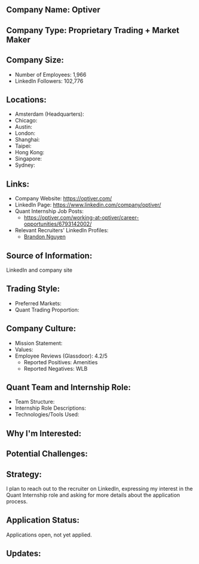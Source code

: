 ## Company Name: Optiver

## Company Type: Proprietary Trading + Market Maker

## Company Size:
- Number of Employees: 1,966
- LinkedIn Followers: 102,776

## Locations:
- Amsterdam (Headquarters): 
- Chicago: 
- Austin: 
- London: 
- Shanghai: 
- Taipei: 
- Hong Kong: 
- Singapore: 
- Sydney: 

## Links:
- Company Website: https://optiver.com/
- LinkedIn Page: https://www.linkedin.com/company/optiver/
- Quant Internship Job Posts: 
  - https://optiver.com/working-at-optiver/career-opportunities/6793142002/
- Relevant Recruiters' LinkedIn Profiles: 
  - [Brandon Nguyen](https://www.linkedin.com/in/brandonnguyen1/)

## Source of Information:
LinkedIn and company site

## Trading Style:
- Preferred Markets: 
- Quant Trading Proportion: 

## Company Culture:
- Mission Statement: 
- Values: 
- Employee Reviews (Glassdoor): 4.2/5
  - Reported Positives: Amenities
  - Reported Negatives: WLB

## Quant Team and Internship Role:
- Team Structure: 
- Internship Role Descriptions: 
- Technologies/Tools Used: 

## Why I'm Interested:

## Potential Challenges: 

## Strategy:
I plan to reach out to the recruiter on LinkedIn, expressing my interest in the Quant Internship role and asking for more details about the application process.

## Application Status:
Applications open, not yet applied.

## Updates:
